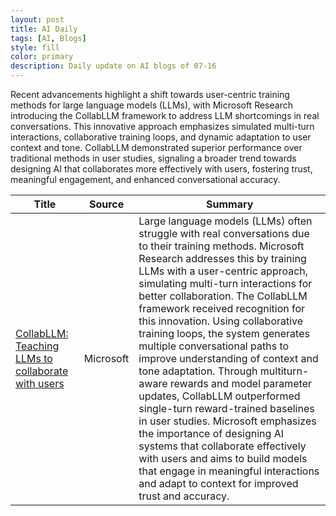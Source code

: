 ```yaml
---
layout: post
title: AI Daily
tags: [AI, Blogs]
style: fill
color: primary
description: Daily update on AI blogs of 07-16
---
```


Recent advancements highlight a shift towards user-centric training methods for large language models (LLMs), with Microsoft Research introducing the CollabLLM framework to address LLM shortcomings in real conversations. This innovative approach emphasizes simulated multi-turn interactions, collaborative training loops, and dynamic adaptation to user context and tone. CollabLLM demonstrated superior performance over traditional methods in user studies, signaling a broader trend towards designing AI that collaborates more effectively with users, fostering trust, meaningful engagement, and enhanced conversational accuracy.

| Title | Source | Summary |
|---|---|---|
| [CollabLLM: Teaching LLMs to collaborate with users](https://www.microsoft.com/en-us/research/blog/collabllm-teaching-llms-to-collaborate-with-users/) | Microsoft | Large language models (LLMs) often struggle with real conversations due to their training methods. Microsoft Research addresses this by training LLMs with a user-centric approach, simulating multi-turn interactions for better collaboration. The CollabLLM framework received recognition for this innovation. Using collaborative training loops, the system generates multiple conversational paths to improve understanding of context and tone adaptation. Through multiturn-aware rewards and model parameter updates, CollabLLM outperformed single-turn reward-trained baselines in user studies. Microsoft emphasizes the importance of designing AI systems that collaborate effectively with users and aims to build models that engage in meaningful interactions and adapt to context for improved trust and accuracy. |